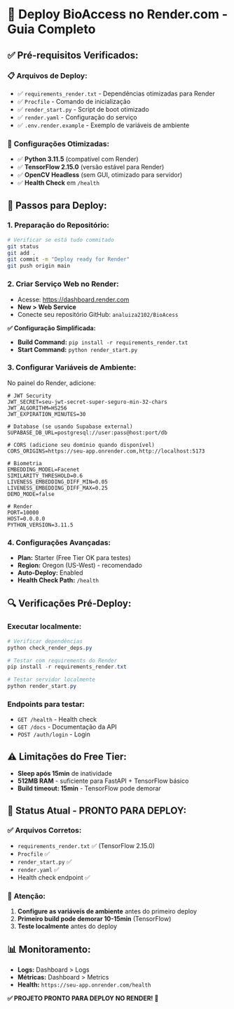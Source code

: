 # 🚀 Deploy BioAccess no Render.com - Guia Completo

## ✅ **Pré-requisitos Verificados:**

### 📋 **Arquivos de Deploy:**
- ✅ `requirements_render.txt` - Dependências otimizadas para Render
- ✅ `Procfile` - Comando de inicialização  
- ✅ `render_start.py` - Script de boot otimizado
- ✅ `render.yaml` - Configuração do serviço
- ✅ `.env.render.example` - Exemplo de variáveis de ambiente

### 🔧 **Configurações Otimizadas:**
- ✅ **Python 3.11.5** (compatível com Render)
- ✅ **TensorFlow 2.15.0** (versão estável para Render)
- ✅ **OpenCV Headless** (sem GUI, otimizado para servidor)
- ✅ **Health Check** em `/health`

## 🚀 **Passos para Deploy:**

### 1. **Preparação do Repositório:**
```bash
# Verificar se está tudo commitado
git status
git add .
git commit -m "Deploy ready for Render"
git push origin main
```

### 2. **Criar Serviço Web no Render:**
- Acesse: https://dashboard.render.com
- **New > Web Service**
- Conecte seu repositório GitHub: `analuiza2102/BioAcess`

**✅ Configuração Simplificada:**
- **Build Command:** `pip install -r requirements_render.txt`  
- **Start Command:** `python render_start.py`

### 3. **Configurar Variáveis de Ambiente:**
No painel do Render, adicione:

```env
# JWT Security  
JWT_SECRET=seu-jwt-secret-super-seguro-min-32-chars
JWT_ALGORITHM=HS256
JWT_EXPIRATION_MINUTES=30

# Database (se usando Supabase external)
SUPABASE_DB_URL=postgresql://user:pass@host:port/db

# CORS (adicione seu domínio quando disponível)
CORS_ORIGINS=https://seu-app.onrender.com,http://localhost:5173

# Biometria
EMBEDDING_MODEL=Facenet
SIMILARITY_THRESHOLD=0.6
LIVENESS_EMBEDDING_DIFF_MIN=0.05
LIVENESS_EMBEDDING_DIFF_MAX=0.25
DEMO_MODE=false

# Render
PORT=10000
HOST=0.0.0.0
PYTHON_VERSION=3.11.5
```

### 4. **Configurações Avançadas:**
- **Plan:** Starter (Free Tier OK para testes)
- **Region:** Oregon (US-West) - recomendado
- **Auto-Deploy:** Enabled
- **Health Check Path:** `/health`

## 🔍 **Verificações Pré-Deploy:**

### Executar localmente:
```powershell
# Verificar dependências
python check_render_deps.py

# Testar com requirements do Render
pip install -r requirements_render.txt

# Testar servidor localmente
python render_start.py
```

### Endpoints para testar:
- `GET /health` - Health check
- `GET /docs` - Documentação da API
- `POST /auth/login` - Login

## ⚠️ **Limitações do Free Tier:**
- **Sleep após 15min** de inatividade
- **512MB RAM** - suficiente para FastAPI + TensorFlow básico
- **Build timeout: 15min** - TensorFlow pode demorar

## 🎯 **Status Atual - PRONTO PARA DEPLOY:**

### ✅ **Arquivos Corretos:**
- `requirements_render.txt` ✅ (TensorFlow 2.15.0)
- `Procfile` ✅ 
- `render_start.py` ✅
- `render.yaml` ✅
- Health check endpoint ✅

### 🚨 **Atenção:**
1. **Configure as variáveis de ambiente** antes do primeiro deploy
2. **Primeiro build pode demorar 10-15min** (TensorFlow)
3. **Teste localmente** antes do deploy

## 📊 **Monitoramento:**
- **Logs:** Dashboard > Logs
- **Métricas:** Dashboard > Metrics  
- **Health:** `https://seu-app.onrender.com/health`

**✅ PROJETO PRONTO PARA DEPLOY NO RENDER! 🚀**